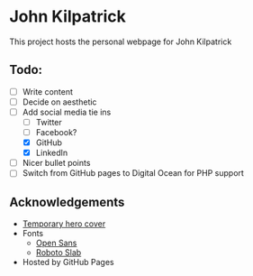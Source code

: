 # John Kilpatrick
This project hosts the personal webpage for John Kilpatrick

## Todo:
- [ ] Write content
- [ ] Decide on aesthetic
- [ ] Add social media tie ins
  - [ ] Twitter
  - [ ] Facebook?
  - [x] GitHub
  - [x] LinkedIn
- [ ] Nicer bullet points
- [ ] Switch from GitHub pages to Digital Ocean for PHP support

## Acknowledgements
- [Temporary hero cover](https://www.pexels.com/photo/yellow-bokeh-photo-949587/)
- Fonts
  - [Open Sans](https://fonts.google.com/specimen/Open+Sans)
  - [Roboto Slab](https://fonts.google.com/specimen/Roboto+Slab)
- Hosted by GitHub Pages
